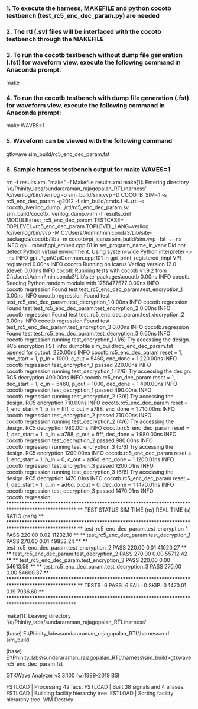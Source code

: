 ### 1. To execute the harness, MAKEFILE and python cocotb testbench (test_rc5_enc_dec_param.py) are needed
### 2. The rtl (.sv) files will be interfaced with the cocotb testbench through the MAKEFILE 
### 3. To run the cocotb testbench without dump file generation (.fst) for waveform view, execute the following command in Anaconda prompt:
   make
### 4. To run the cocotb testbench with dump file generation (.fst) for waveform view, execute the following command in Anaconda prompt:
   make WAVES=1
### 5. Waveform can be viewed with the following command
   gtkwave sim_build/rc5_enc_dec_param.fst
### 6. Sample harness testbench output for make WAVES=1
rm -f results.xml
"make" -f Makefile results.xml
make[1]: Entering directory '/e/Phinity_labs/sundararaman_rajagopalan_RTL/harness'
/c/iverilog/bin/iverilog -o sim_build/sim.vvp -D COCOTB_SIM=1 -s rc5_enc_dec_param -g2012 -f sim_build/cmds.f -I../rtl -s cocotb_iverilog_dump  ../rtl/rc5_enc_dec_param.sv sim_build/cocotb_iverilog_dump.v
rm -f results.xml
MODULE=test_rc5_enc_dec_param TESTCASE= TOPLEVEL=rc5_enc_dec_param TOPLEVEL_LANG=verilog \
         /c/iverilog/bin/vvp -M C:/Users/Admin/miniconda3/Lib/site-packages/cocotb/libs -m cocotbvpi_icarus   sim_build/sim.vvp -fst
     -.--ns INFO     gpi                                ..mbed\gpi_embed.cpp:81   in set_program_name_in_venv        Did not detect Python virtual environment. Using system-wide Python interpreter
     -.--ns INFO     gpi                                ..\gpi\GpiCommon.cpp:101  in gpi_print_registered_impl       VPI registered
     0.00ns INFO     cocotb                             Running on Icarus Verilog version 12.0 (devel)
     0.00ns INFO     cocotb                             Running tests with cocotb v1.9.2 from C:\Users\Admin\miniconda3\Lib\site-packages\cocotb
     0.00ns INFO     cocotb                             Seeding Python random module with 1758477577
     0.00ns INFO     cocotb.regression                  Found test test_rc5_enc_dec_param.test_encryption_1
     0.00ns INFO     cocotb.regression                  Found test test_rc5_enc_dec_param.test_decryption_1
     0.00ns INFO     cocotb.regression                  Found test test_rc5_enc_dec_param.test_encryption_2
     0.00ns INFO     cocotb.regression                  Found test test_rc5_enc_dec_param.test_decryption_2
     0.00ns INFO     cocotb.regression                  Found test test_rc5_enc_dec_param.test_encryption_3
     0.00ns INFO     cocotb.regression                  Found test test_rc5_enc_dec_param.test_decryption_3
     0.00ns INFO     cocotb.regression                  running test_encryption_1 (1/6)
                                                          Try accessing the design.
RC5 encryption
FST info: dumpfile sim_build/rc5_enc_dec_param.fst opened for output.
   220.00ns INFO     cocotb.rc5_enc_dec_param           reset = 1, enc_start = 1, p_in = 1000, c_out = 5460, enc_done = 1
   220.00ns INFO     cocotb.regression                  test_encryption_1 passed
   220.00ns INFO     cocotb.regression                  running test_decryption_1 (2/6)
                                                          Try accessing the design.
RC5 decryption
   490.00ns INFO     cocotb.rc5_enc_dec_param           reset = 1, dec_start = 1, c_in = 5460, p_out = 1000, dec_done = 1
   490.00ns INFO     cocotb.regression                  test_decryption_1 passed
   490.00ns INFO     cocotb.regression                  running test_encryption_2 (3/6)
                                                          Try accessing the design.
RC5 encryption
   710.00ns INFO     cocotb.rc5_enc_dec_param           reset = 1, enc_start = 1, p_in = ffff, c_out = a788, enc_done = 1
   710.00ns INFO     cocotb.regression                  test_encryption_2 passed
   710.00ns INFO     cocotb.regression                  running test_decryption_2 (4/6)
                                                          Try accessing the design.
RC5 decryption
   980.00ns INFO     cocotb.rc5_enc_dec_param           reset = 1, dec_start = 1, c_in = a788, p_out = ffff, dec_done = 1
   980.00ns INFO     cocotb.regression                  test_decryption_2 passed
   980.00ns INFO     cocotb.regression                  running test_encryption_3 (5/6)
                                                          Try accessing the design.
RC5 encryption
  1200.00ns INFO     cocotb.rc5_enc_dec_param           reset = 1, enc_start = 1, p_in = 0, c_out = ad6d, enc_done = 1
  1200.01ns INFO     cocotb.regression                  test_encryption_3 passed
  1200.01ns INFO     cocotb.regression                  running test_decryption_3 (6/6)
                                                          Try accessing the design.
RC5 decryption
  1470.01ns INFO     cocotb.rc5_enc_dec_param           reset = 1, dec_start = 1, c_in = ad6d, p_out = 0, dec_done = 1
  1470.01ns INFO     cocotb.regression                  test_decryption_3 passed
  1470.01ns INFO     cocotb.regression                  **************************************************************************************************
                                                        ** TEST                                      STATUS  SIM TIME (ns)  REAL TIME (s)  RATIO (ns/s) **
                                                        **************************************************************************************************
                                                        ** test_rc5_enc_dec_param.test_encryption_1   PASS         220.00           0.02      11232.10  **
                                                        ** test_rc5_enc_dec_param.test_decryption_1   PASS         270.00           0.01      49853.24  **
                                                        ** test_rc5_enc_dec_param.test_encryption_2   PASS         220.00           0.01      41020.27  **
                                                        ** test_rc5_enc_dec_param.test_decryption_2   PASS         270.00           0.00      55712.42  **
                                                        ** test_rc5_enc_dec_param.test_encryption_3   PASS         220.00           0.00      54613.58  **
                                                        ** test_rc5_enc_dec_param.test_decryption_3   PASS         270.00           0.00      54600.37  **
                                                        **************************************************************************************************
                                                        ** TESTS=6 PASS=6 FAIL=0 SKIP=0                           1470.01           0.19       7936.60  **
                                                        **************************************************************************************************

make[1]: Leaving directory '/e/Phinity_labs/sundararaman_rajagopalan_RTL/harness'

(base) E:\Phinity_labs\sundararaman_rajagopalan_RTL\harness>cd sim_build

(base) E:\Phinity_labs\sundararaman_rajagopalan_RTL\harness\sim_build>gtkwave rc5_enc_dec_param.fst

GTKWave Analyzer v3.3.100 (w)1999-2019 BSI

FSTLOAD | Processing 42 facs.
FSTLOAD | Built 38 signals and 4 aliases.
FSTLOAD | Building facility hierarchy tree.
FSTLOAD | Sorting facility hierarchy tree.
WM Destroy


